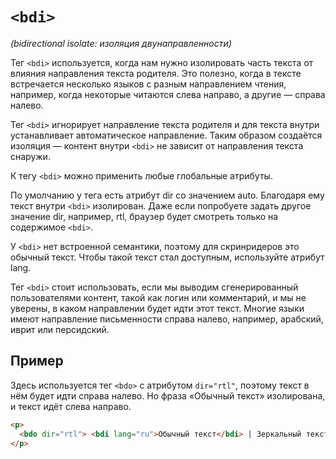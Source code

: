 # `<bdi>`

_(bidirectional isolate: изоляция двунаправленности)_

Тег `<bdi>` используется, когда нам нужно изолировать часть текста от влияния направления текста родителя. Это полезно, когда в тексте встречается несколько языков с разным направлением чтения, например, когда некоторые читаются слева направо, а другие — справа налево.

Тег `<bdi>` игнорирует направление текста родителя и для текста внутри устанавливает автоматическое направление. Таким образом создаётся изоляция — контент внутри `<bdi>` не зависит от направления текста снаружи.

К тегу `<bdi>` можно применить любые глобальные атрибуты.

По умолчанию у тега есть атрибут dir со значением auto. Благодаря ему текст внутри `<bdi>` изолирован. Даже если попробуете задать другое значение dir, например, rtl, браузер будет смотреть только на содержимое `<bdi>`.

У `<bdi>` нет встроенной семантики, поэтому для скринридеров это обычный текст. Чтобы такой текст стал доступным, используйте атрибут lang.

Тег `<bdi>` стоит использовать, если мы выводим сгенерированный пользователями контент, такой как логин или комментарий, и мы не уверены, в каком направлении будет идти этот текст. Многие языки имеют направление письменности справа налево, например, арабский, иврит или персидский.

## Пример

Здесь используется тег `<bdo>` с атрибутом `dir="rtl"`, поэтому текст в нём будет идти справа налево. Но фраза «Обычный текст» изолирована, и текст идёт слева направо.

```html
<p>
  <bdo dir="rtl"> <bdi lang="ru">Обычный текст</bdi> | Зеркальный текст </bdo>
</p>
```

